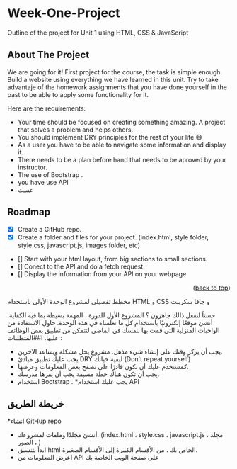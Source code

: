 # Week-One-Project
Outline of the project for Unit 1 using HTML, CSS &amp; JavaScript


<!-- ABOUT THE PROJECT -->
## About The Project


We are going for it! First project for the course, the task is simple enough. Build a website using everything we have learned in this unit. Try to take advantaje of the homework assignments that you have done yourself in the past to be able to apply some functionality for it.

Here are the requirements:
* Your time should be focused on creating something amazing. A project that solves a problem and helps others.
* You should implement DRY principles for the rest of your life :smile:
* As a user you have to be able to navigate some information and display it.
* There needs to be a plan before hand that needs to be aproved by your instructor.
* The use of Bootstrap .
* you have use API
* عسث

## Roadmap

- [x] Create a GitHub repo.
- [x] Create a folder and files for your project. (index.html, style folder, style.css, javascript.js, images folder, etc)
- [] Start with your html layout, from big sections to small sections.
- [] Conect to the API and do a fetch request.
- [] Display the information from your API on your webpage


<p align="right">(<a href="#top">back to top</a>)</p>


مخطط تفصيلي لمشروع الوحدة الأولى باستخدام HTML و CSS و جافا سكريبت

حسناً لنفعل ذالك جاهزون ؟ المشروع الأول للدورة ، المهمة بسيطة بما فيه الكفاية. أنشئ موقعًا إلكترونيًا باستخدام كل ما تعلمناه في هذه الوحدة. حاول الاستفادة من الواجبات المنزلية التي قمت بها بنفسك في الماضي لتتمكن من تطبيق بعض الوظائف عليها.
ا##المتطلبات :
* يجب أن يركز وقتك على إنشاء شيء مذهل. مشروع يحل مشكلة ويساعد الآخرين.
* يجب عليك تطبيق مبادئ DRY لبقية حياتك (Don't repeat yourself)
* كمستخدم عليك أن تكون قادرًا على تصفح بعض المعلومات وعرضها.
*  يجب أن تكون هناك خطة مسبقة يجب أن يقرها مدرسك.
* استخدام Bootstrap .
*يجب عليك استخدام API
## خريطة الطريق

*انشاء GitHup repo
* أنشئ مجلدًا وملفات لمشروعك. (index.html  ، style.css ، javascript.js ، مجلد الصور ، )
* ابدأ بتنسيق html الخاص بك ، من الأقسام الكبيرة إلى الأقسام الصغيرة.
* اعرض المعلومات من API على صفحة الويب الخاصة بك
